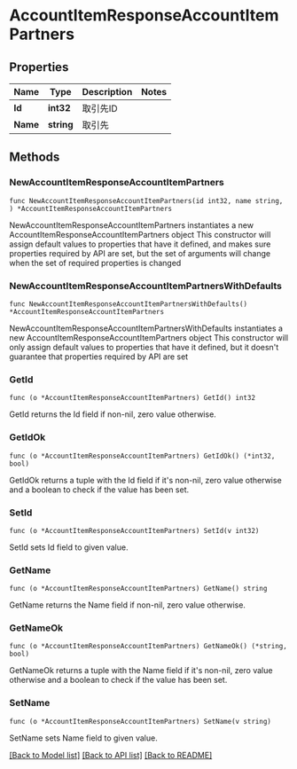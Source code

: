 # AccountItemResponseAccountItemPartners

## Properties

Name | Type | Description | Notes
------------ | ------------- | ------------- | -------------
**Id** | **int32** | 取引先ID | 
**Name** | **string** | 取引先 | 

## Methods

### NewAccountItemResponseAccountItemPartners

`func NewAccountItemResponseAccountItemPartners(id int32, name string, ) *AccountItemResponseAccountItemPartners`

NewAccountItemResponseAccountItemPartners instantiates a new AccountItemResponseAccountItemPartners object
This constructor will assign default values to properties that have it defined,
and makes sure properties required by API are set, but the set of arguments
will change when the set of required properties is changed

### NewAccountItemResponseAccountItemPartnersWithDefaults

`func NewAccountItemResponseAccountItemPartnersWithDefaults() *AccountItemResponseAccountItemPartners`

NewAccountItemResponseAccountItemPartnersWithDefaults instantiates a new AccountItemResponseAccountItemPartners object
This constructor will only assign default values to properties that have it defined,
but it doesn't guarantee that properties required by API are set

### GetId

`func (o *AccountItemResponseAccountItemPartners) GetId() int32`

GetId returns the Id field if non-nil, zero value otherwise.

### GetIdOk

`func (o *AccountItemResponseAccountItemPartners) GetIdOk() (*int32, bool)`

GetIdOk returns a tuple with the Id field if it's non-nil, zero value otherwise
and a boolean to check if the value has been set.

### SetId

`func (o *AccountItemResponseAccountItemPartners) SetId(v int32)`

SetId sets Id field to given value.


### GetName

`func (o *AccountItemResponseAccountItemPartners) GetName() string`

GetName returns the Name field if non-nil, zero value otherwise.

### GetNameOk

`func (o *AccountItemResponseAccountItemPartners) GetNameOk() (*string, bool)`

GetNameOk returns a tuple with the Name field if it's non-nil, zero value otherwise
and a boolean to check if the value has been set.

### SetName

`func (o *AccountItemResponseAccountItemPartners) SetName(v string)`

SetName sets Name field to given value.



[[Back to Model list]](../README.md#documentation-for-models) [[Back to API list]](../README.md#documentation-for-api-endpoints) [[Back to README]](../README.md)


